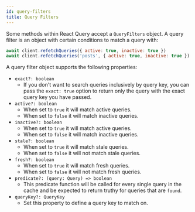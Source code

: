 ```yaml
---
id: query-filters
title: Query Filters
---
```


Some methods within React Query accept a `QueryFilters` object. A query filter is an object with certain conditions to match a query with:

```js
await client.refetchQueries({ active: true, inactive: true })
await client.refetchQueries('posts', { active: true, inactive: true })
```

A query filter object supports the following properties:

- `exact?: boolean`
  - If you don't want to search queries inclusively by query key, you can pass the `exact: true` option to return only the query with the exact query key you have passed.
- `active?: boolean`
  - When set to `true` it will match active queries.
  - When set to `false` it will match inactive queries.
- `inactive?: boolean`
  - When set to `true` it will match active queries.
  - When set to `false` it will match inactive queries.
- `stale?: boolean`
  - When set to `true` it will match stale queries.
  - When set to `false` it will not match stale queries.
- `fresh?: boolean`
  - When set to `true` it will match fresh queries.
  - When set to `false` it will not match fresh queries.
- `predicate?: (query: Query) => boolean`
  - This predicate function will be called for every single query in the cache and be expected to return truthy for queries that are `found`.
- `queryKey?: QueryKey`
  - Set this property to define a query key to match on.
